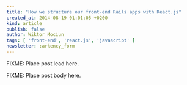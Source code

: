 ```yaml
---
title: "How we structure our front-end Rails apps with React.js"
created_at: 2014-08-19 01:01:05 +0200
kind: article
publish: false
author: Wiktor Mociun
tags: [ 'front-end', 'react.js', 'javascript' ]
newsletter: :arkency_form
---
```


FIXME: Place post lead here.

<!-- more -->

FIXME: Place post body here.

